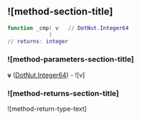 ## ![method-section-title]


```lua
function _cmp( v   // DotNut.Integer64
             )
// returns: integer
```


### ![method-parameters-section-title]

**v** ([DotNut.Integer64](../../DotNut/Integer64.md)) - ![v]

### ![method-returns-section-title]

![method-return-type-text]

